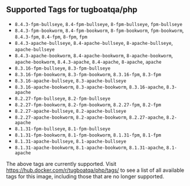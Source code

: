 ## Supported Tags for tugboatqa/php

* `8.4.3-fpm-bullseye`, `8.4-fpm-bullseye`, `8-fpm-bullseye`, `fpm-bullseye`
* `8.4.3-fpm-bookworm`, `8.4-fpm-bookworm`, `8-fpm-bookworm`, `fpm-bookworm`, `8.4.3-fpm`, `8.4-fpm`, `8-fpm`, `fpm`
* `8.4.3-apache-bullseye`, `8.4-apache-bullseye`, `8-apache-bullseye`, `apache-bullseye`
* `8.4.3-apache-bookworm`, `8.4-apache-bookworm`, `8-apache-bookworm`, `apache-bookworm`, `8.4.3-apache`, `8.4-apache`, `8-apache`, `apache`
* `8.3.16-fpm-bullseye`, `8.3-fpm-bullseye`
* `8.3.16-fpm-bookworm`, `8.3-fpm-bookworm`, `8.3.16-fpm`, `8.3-fpm`
* `8.3.16-apache-bullseye`, `8.3-apache-bullseye`
* `8.3.16-apache-bookworm`, `8.3-apache-bookworm`, `8.3.16-apache`, `8.3-apache`
* `8.2.27-fpm-bullseye`, `8.2-fpm-bullseye`
* `8.2.27-fpm-bookworm`, `8.2-fpm-bookworm`, `8.2.27-fpm`, `8.2-fpm`
* `8.2.27-apache-bullseye`, `8.2-apache-bullseye`
* `8.2.27-apache-bookworm`, `8.2-apache-bookworm`, `8.2.27-apache`, `8.2-apache`
* `8.1.31-fpm-bullseye`, `8.1-fpm-bullseye`
* `8.1.31-fpm-bookworm`, `8.1-fpm-bookworm`, `8.1.31-fpm`, `8.1-fpm`
* `8.1.31-apache-bullseye`, `8.1-apache-bullseye`
* `8.1.31-apache-bookworm`, `8.1-apache-bookworm`, `8.1.31-apache`, `8.1-apache`

The above tags are currently supported. Visit https://hub.docker.com/r/tugboatqa/php/tags/ to see a list of all available tags for this image, including those that are no longer supported.
